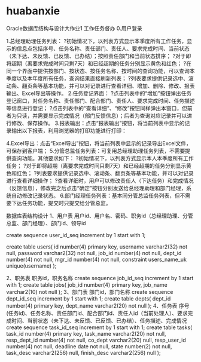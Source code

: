# huabanxie
Oracle数据库结构与设计大作业1 工作任务督办
0.用户登录

1.总经理助理任务列表：
?初始情况下，以列表方式显示本季度所有工作任务，显示的信息点包括序号、任务名称、责任部门、责任人、要求完成时间、当前状态（未下达、未反馈、已反馈、已办结）；按照责任部门和当前状态排序；
?对于即将超期（离要求完成时间只剩7天）和已经超期的任务分别显示黄色和红色；
?在同一个界面中提供按部门、按状态、按任务名称、按时间的查询功能，可以查询本季度以及本年度所有任务，查询结果直接刷新列表；
?列表要求提供记录选中、滚动条、翻页条等基本功能，并可以对记录进行查看详细、增加、删除、修改、报表输出、Excel导出等操作。
2.任务登记界面：
?点击列表中的“增加”按钮弹出任务登记窗口，对任务名称、责任部门、配合部门、责任人、要求完成时间、任务描述等信息进行登记；
?点击列表中的“查看详细”、“修改”按钮同样弹出本窗口，但前者为只读，并需要显示完成情况（部门反馈信息）；后者为查询对应记录并可以进行修改、保存操作。
3.报表输出：点击“报表输出”按钮，将当前列表中显示的记录输出以下报表，利用浏览器的打印功能进行打印：

4.Excel导出：点击“Excel导出”按钮，将当前列表中显示的记录导出Excel文件，可保存到客户端；
5.分管总监任务列表：可复用总经理助理任务列表，不需要提供查询功能。其他要求如下：
?初始情况下，以列表方式显示本人本季度所有工作任务；
?对于即将超期（离要求完成时间只剩7天）和已经超期的任务分别显示黄色和红色；
?列表要求提供记录选中、滚动条、翻页条等基本功能，并可以对记录进行查看详细操作；
?查看详细时，用户可以修改责任人（下达任务）和完成情况（反馈信息），修改完之后点击“确定”按钮分别发送给总经理助理和部门经理，系统自动修改记录状态。
6.部门经理任务列表：基本同分管总监任务列表，但不需要下达任务功能，提交时只提交给分管总监。


数据库表结构设计
1、用户表
用户id、用户名、密码、职务id（总经理助理、分管总监、部门经理）、部门id、领导id

create sequence user_id_seq increment by 1 start with 1;

create table users(
	id	number(4) primary key,
	username	varchar2(32) not null,
	password	varchar2(32) not null,
	job_id	number(4) not null,
	dept_id	number(4) not null,
	mgr_id number(4) not null,
	constraint users_name_uk unique(username)
);


2、职务表
职务id，职务名称
create sequence job_id_seq increment by 1 start with 1;
create table jobs(
	job_id number(4) primary key,
	job_name varchar2(10) not null
);
3、部门表
部门id，部门名称
create sequence dept_id_seq increment by 1 start with 1;
create table depts(
	dept_id number(4) primary key,
	dept_name varchar2(20) not null
);
4、任务表
序号(任务id)、任务名称、责任部门id、配合部门id、责任人id（当前处理人）、要求完成时间、当前状态（未下达、未反馈、已反馈、已办结）、任务描述、完成情况
create sequence task_id_seq increment by 1 start with 1;
create table tasks(
	task_id number(4) primary key,
	task_name varchar2(20) not null,
	resp_dept_id number(4) not null,
	co_dept varchar2(20) null,
	resp_user_id number(4) not null,
	deadline date not null,
	state number(2) not null,
	task_desc varchar2(256) null,
	finish_desc varchar2(256) null
);
